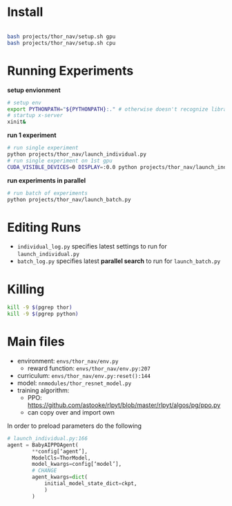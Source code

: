 # Install

```bash

bash projects/thor_nav/setup.sh gpu
bash projects/thor_nav/setup.sh cpu
```

# Running Experiments

**setup envionment**
```bash
# setup env
export PYTHONPATH="${PYTHONPATH}:." # otherwise doesn't recognize library
# startup x-server
xinit&
```

**run 1 experiment**
```bash
# run single experiment
python projects/thor_nav/launch_individual.py
# run single experiment on 1st gpu
CUDA_VISIBLE_DEVICES=0 DISPLAY=:0.0 python projects/thor_nav/launch_individual.py
```

**run experiments in parallel**
```bash
# run batch of experiments
python projects/thor_nav/launch_batch.py
```


# Editing Runs

- `individual_log.py` specifies latest settings to run for `launch_individual.py`
- `batch_log.py` specifies latest **parallel search** to run for `launch_batch.py`

# Killing

```bash
kill -9 $(pgrep thor)
kill -9 $(pgrep python)
```


# Main files
<!-- - `nnmodules/thor_resnet_model.py` - architecture -->
- environment: `envs/thor_nav/env.py`
  - reward function: `envs/thor_nav/env.py:207`
- curriculum: `envs/thor_nav/env.py:reset():144`
- model: `nnmodules/thor_resnet_model.py`
- training algorithm: 
  -  PPO: https://github.com/astooke/rlpyt/blob/master/rlpyt/algos/pg/ppo.py
  - can copy over and import own

In order to preload parameters do the following
```python
# launch_individual.py:166
agent = BabyAIPPOAgent(
        **config[‘agent’],
        ModelCls=ThorModel,
        model_kwargs=config[‘model’],
        # CHANGE
        agent_kwargs=dict(
            initial_model_state_dict=ckpt,
            )
        )
```
